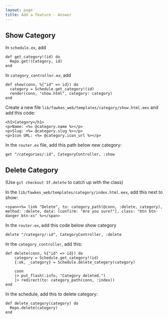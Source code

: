 ```yaml
---
layout: page
title: Add a feature - Answer
---
```


## Show Category

In `schedule.ex`, add

```
def get_category!(id) do
  Repo.get!(Category, id)
end
```

In `category_controller.ex`, add

```
def show(conn, %{"id" => id}) do
  category = Schedule.get_category!(id)
  render(conn, "show.html", category: category)
end
```

Create a new file `lib/fawkes_web/templates/category/show.html.eex` and add this code:

```
<h1>Category</h1>
<p>Name: <%= @category.name %></p>
<p>Slug: <%= @category.slug %></p>
<p>Icon URL: <%= @category.icon_url %></p>
```

In the `router.ex` file, add this path below new category:

```
get "/categories/:id", CategoryController, :show
```

## Delete Category

(Use `git checkout 3f.delete` to catch up with the class)

In the `lib/fawkes_web/templates/category/index.html.eex`, add this next to show:

```
<span><%= link "Delete", to: category_path(@conn, :delete, category), method: :delete, data: [confirm: "Are you sure?"], class: "btn btn-danger btn-xs" %></span>
```

In the `router.ex`, add this code below show category

```
delete "/category/:id", CategoryController, :delete
```

In the `category_controller`, add this:

```
def delete(conn, %{"id" => id}) do
    category = Schedule.get_category!(id)
    {:ok, _category} = Schedule.delete_category(category)

    conn
    |> put_flash(:info, "Category deleted.")
    |> redirect(to: category_path(conn, :index))
end
```

In the schedule, add this to delete category:

```
def delete_category(category) do
  Repo.delete(category)
end
```

